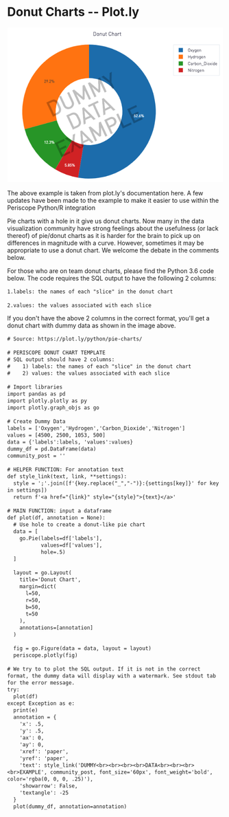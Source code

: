# Donut Charts -- Plot.ly

![Donut Chart](/Python/Donut_Charts--Plot.ly/Images/donut_chart.png)

The above example is taken from plot.ly's documentation here. A few updates have been made to the example to make it easier to use within the Periscope Python/R integration

Pie charts with a hole in it give us donut charts. Now many in the data visualization community have strong feelings about the usefulness (or lack thereof) of pie/donut charts as it is harder for the brain to pick up on differences in magnitude with a curve. However, sometimes it may be appropriate to use a donut chart. We welcome the debate in the comments below.

For those who are on team donut charts, please find the Python 3.6 code below. The code requires the SQL output to have the following 2 columns:

    1.labels: the names of each "slice" in the donut chart
  
    2.values: the values associated with each slice
  
If you don't have the above 2 columns in the correct format, you'll get a donut chart with dummy data as shown in the image above.

    # Source: https://plot.ly/python/pie-charts/

    # PERISCOPE DONUT CHART TEMPLATE
    # SQL output should have 2 columns:
    #    1) labels: the names of each "slice" in the donut chart
    #    2) values: the values associated with each slice

    # Import libraries
    import pandas as pd
    import plotly.plotly as py
    import plotly.graph_objs as go

    # Create Dummy Data
    labels = ['Oxygen','Hydrogen','Carbon_Dioxide','Nitrogen']
    values = [4500, 2500, 1053, 500]
    data = {'labels':labels, 'values':values}
    dummy_df = pd.DataFrame(data)
    community_post = ''

    # HELPER FUNCTION: For annotation text
    def style_link(text, link, **settings):
      style = ';'.join([f'{key.replace("_","-")}:{settings[key]}' for key in settings])
      return f'<a href="{link}" style="{style}">{text}</a>'

    # MAIN FUNCTION: input a dataframe
    def plot(df, annotation = None):
      # Use hole to create a donut-like pie chart
      data = [
        go.Pie(labels=df['labels'],
               values=df['values'],
               hole=.5)
      ]

      layout = go.Layout(
        title='Donut Chart',
        margin=dict(
          l=50,
          r=50,
          b=50,
          t=50
        ),
        annotations=[annotation]
      )

      fig = go.Figure(data = data, layout = layout)
      periscope.plotly(fig)

    # We try to to plot the SQL output. If it is not in the correct format, the dummy data will display with a watermark. See stdout tab for the error message.
    try:
      plot(df)
    except Exception as e:
      print(e)
      annotation = {
        'x': .5,
        'y': .5,
        'ax': 0,
        'ay': 0,
        'xref': 'paper',
        'yref': 'paper',
        'text': style_link('DUMMY<br><br><br><br>DATA<br><br><br><br>EXAMPLE', community_post, font_size='60px', font_weight='bold', color='rgba(0, 0, 0, .25)'),
        'showarrow': False,
        'textangle': -25
      }
      plot(dummy_df, annotation=annotation)